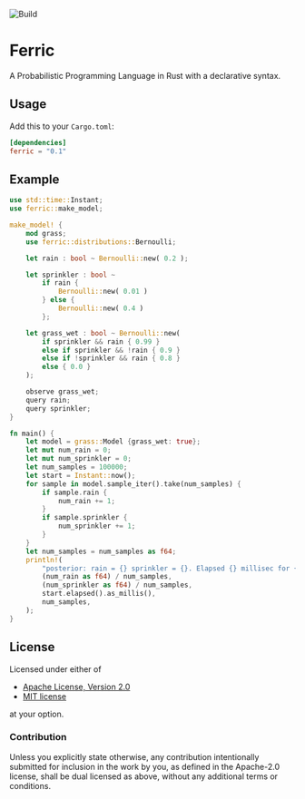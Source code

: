 ![Build](https://github.com/ferric-ai/ferric/actions/workflows/ci.yml/badge.svg?event=push)

# Ferric
A Probabilistic Programming Language in Rust with a declarative syntax.

## Usage

Add this to your `Cargo.toml`:

```toml
[dependencies]
ferric = "0.1"
```

## Example

```rust
use std::time::Instant;
use ferric::make_model;

make_model! {
    mod grass;
    use ferric::distributions::Bernoulli;

    let rain : bool ~ Bernoulli::new( 0.2 );

    let sprinkler : bool ~
        if rain {
            Bernoulli::new( 0.01 )
        } else {
            Bernoulli::new( 0.4 )
        };

    let grass_wet : bool ~ Bernoulli::new(
        if sprinkler && rain { 0.99 }
        else if sprinkler && !rain { 0.9 }
        else if !sprinkler && rain { 0.8 }
        else { 0.0 }
    );

    observe grass_wet;
    query rain;
    query sprinkler;
}

fn main() {
    let model = grass::Model {grass_wet: true};
    let mut num_rain = 0;
    let mut num_sprinkler = 0;
    let num_samples = 100000;
    let start = Instant::now();
    for sample in model.sample_iter().take(num_samples) {
        if sample.rain {
            num_rain += 1;
        }
        if sample.sprinkler {
            num_sprinkler += 1;
        }
    }
    let num_samples = num_samples as f64;
    println!(
        "posterior: rain = {} sprinkler = {}. Elapsed {} millisec for {} samples",
        (num_rain as f64) / num_samples,
        (num_sprinkler as f64) / num_samples,
        start.elapsed().as_millis(),
        num_samples,
    );
}
```

## License

Licensed under either of

 * [Apache License, Version 2.0](http://www.apache.org/licenses/LICENSE-2.0)
 * [MIT license](http://opensource.org/licenses/MIT)

at your option.

### Contribution

Unless you explicitly state otherwise, any contribution intentionally submitted
for inclusion in the work by you, as defined in the Apache-2.0 license, shall be
dual licensed as above, without any additional terms or conditions.
